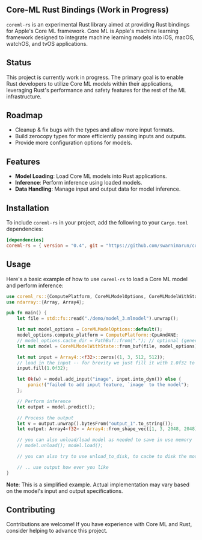 ## Core-ML Rust Bindings (Work in Progress)

`coreml-rs` is an experimental Rust library aimed at providing Rust bindings for Apple's Core ML framework.
Core ML is Apple's machine learning framework designed to integrate machine learning models into iOS, macOS, watchOS, and tvOS applications.

## Status

This project is currently work in progress.
The primary goal is to enable Rust developers to utilize Core ML models within their applications, leveraging Rust's performance and safety features for the rest of the ML infrastructure.

## Roadmap

- Cleanup & fix bugs with the types and allow more input formats.
- Build zerocopy types for more efficiently passing inputs and outputs.
- Provide more configuration options for models.

## Features

- **Model Loading**: Load Core ML models into Rust applications.
- **Inference**: Perform inference using loaded models.
- **Data Handling**: Manage input and output data for model inference.

## Installation

To include `coreml-rs` in your project, add the following to your `Cargo.toml` dependencies:
```toml
[dependencies]
coreml-rs = { version = "0.4", git = "https://github.com/swarnimarun/coreml-rs" }
```

## Usage

Here's a basic example of how to use `coreml-rs` to load a Core ML model and perform inference:

```rust
use coreml_rs::{ComputePlatform, CoreMLModelOptions, CoreMLModelWithState};
use ndarray::{Array, Array4};

pub fn main() {
    let file = std::fs::read("./demo/model_3.mlmodel").unwrap();

    let mut model_options = CoreMLModelOptions::default();
    model_options.compute_platform = ComputePlatform::CpuAndANE;
    // model_options.cache_dir = PathBuf::from("."); // optional (generally not required, only use when you want to unload_to_disk)
    let mut model = CoreMLModelWithState::from_buf(file, model_options);

    let mut input = Array4::<f32>::zeros((1, 3, 512, 512));
    // load in the input -- for brevity we just fill it with 1.0f32 to avoid using zeroes
    input.fill(1.0f32);

    let Ok(w) = model.add_input("image", input.into_dyn()) else {
        panic!("failed to add input feature, `image` to the model");
    };

    // Perform inference
    let output = model.predict();

    // Process the output
    let v = output.unwrap().bytesFrom("output_1".to_string());
    let output: Array4<f32> = Array4::from_shape_vec([1, 3, 2048, 2048], v).unwrap();

    // you can also unload/load model as needed to save in use memory
    // model.unload(); model.load();

    // you can also try to use unload_to_disk, to cache to disk the models to drastically reduce memory usage

    // .. use output how ever you like
}
```

**Note**: This is a simplified example. Actual implementation may vary based on the model's input and output specifications.

## Contributing

Contributions are welcome!
If you have experience with Core ML and Rust, consider helping to advance this project.
